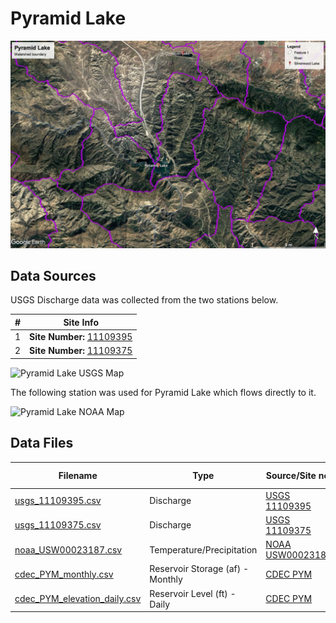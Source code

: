 # Pyramid Lake

![Pyramid Lake Watershed Boundary](images/pyramid_lake_watershed_boundary.jpg)

## Data Sources

USGS Discharge data was collected from the two stations below.

| #   | Site Info                                                                                                |
| --- | -------------------------------------------------------------------------------------------------------- |
| 1   | **Site Number:** [11109395](https://waterdata.usgs.gov/nwis/inventory?agency_code=USGS&site_no=11109395) |
| 2   | **Site Number:** [11109375](https://waterdata.usgs.gov/nwis/inventory?agency_code=USGS&site_no=11109375) |

![Pyramid Lake USGS Map](images/pyramid_lake_usgs_map.png)

The following station was used for Pyramid Lake which flows directly to it.

![Pyramid Lake NOAA Map](images/pyramid_lake_noaa_map.png)

## Data Files

| Filename                                                     | Type                             | Source/Site no.                                                                                        | Start Date | End Date   |
| ------------------------------------------------------------ | -------------------------------- | ------------------------------------------------------------------------------------------------------ | ---------- | ---------- |
| [usgs_11109395.csv](usgs_11109395.csv)                       | Discharge                        | [USGS 11109395](https://waterdata.usgs.gov/nwis/inventory?agency_code=USGS&site_no=11109395)           | 1976-10-01 | 2017-09-30 |
| [usgs_11109375.csv](usgs_11109375.csv)                       | Discharge                        | [USGS 11109375](https://waterdata.usgs.gov/nwis/inventory?agency_code=USGS&site_no=11109375)           | 1976-10-01 | 2017-09-30 |
| [noaa_USW00023187.csv](noaa_USW00023187.csv)                 | Temperature/Precipitation        | [NOAA USW00023187](https://www.ncdc.noaa.gov/cdo-web/datasets/GHCND/stations/GHCND:USW00023187/detail) | 1948-01-01 | 2018-07-22 |
| [cdec_PYM_monthly.csv](cdec_PYM_monthly.csv)                 | Reservoir Storage (af) - Monthly | [CDEC PYM](http://cdec.water.ca.gov/dynamicapp/staMeta?station_id=PYM)                                 | 1974-10-01 | 2018-07-01 |
| [cdec_PYM_elevation_daily.csv](cdec_PYM_elevation_daily.csv) | Reservoir Level (ft) - Daily     | [CDEC PYM](http://cdec.water.ca.gov/dynamicapp/staMeta?station_id=PYM)                                 | 2007-04-30 | 2018-07-01 |